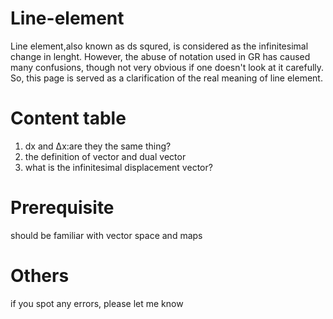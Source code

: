 # Line-element
Line element,also known as ds squred, is considered as the infinitesimal change in lenght. However, the abuse of notation used in GR has caused many confusions, though not very obvious if one doesn't look at it carefully. So, this page is served as a clarification of the real meaning of line element.

# Content table
1. dx and Δx:are they the same thing?
2. the definition of vector and dual vector
3. what is the infinitesimal displacement vector?

# Prerequisite
should be familiar with vector space and maps

# Others
if you spot any errors, please let me know
